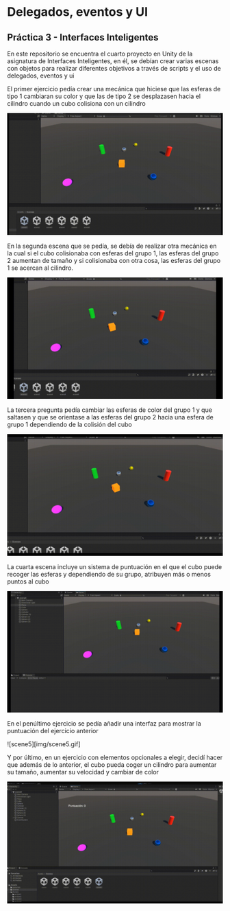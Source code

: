 # Delegados, eventos y UI
## Práctica 3 - Interfaces Inteligentes 

En este repositorio se encuentra el cuarto proyecto en Unity de la asignatura de Interfaces Inteligentes, en él, se debían crear varias escenas con objetos para realizar diferentes objetivos a través de scripts y el uso de delegados, eventos y ui

El primer ejercicio pedía crear una mecánica que hiciese que las esferas de tipo 1 cambiaran su color y que las de tipo 2 se desplazasen hacia el cilindro cuando un cubo colisiona con un cilindro

![scene1](img/scene1.gif)

En la segunda escena que se pedía, se debía de realizar otra mecánica en la cual si el cubo colisionaba con esferas del grupo 1, las esferas del grupo 2 aumentan de tamaño y si colisionaba con otra cosa, las esferas del grupo 1 se acercan al cilindro.

![scene2](img/scene2.gif)

La tercera pregunta pedía cambiar las esferas de color del grupo 1 y que saltasen y que se orientase a las esferas del grupo 2 hacia una esfera de grupo 1 dependiendo de la colisión del cubo

![scene3](img/scene3.gif)

La cuarta escena incluye un sistema de puntuación en el que el cubo puede recoger las esferas y dependiendo de su grupo, atribuyen más o menos puntos al cubo

![scene4](img/scene4.gif)

En el penúltimo ejercicio se pedía añadir una interfaz para mostrar la puntuación del ejercicio anterior

![scene5][img/scene5.gif]

Y por último, en un ejercicio con elementos opcionales a elegir, decidí hacer que además de lo anterior, el cubo pueda coger un cilindro para aumentar su tamaño, aumentar su velocidad y cambiar de color

![scene6](img/scene6.gif)